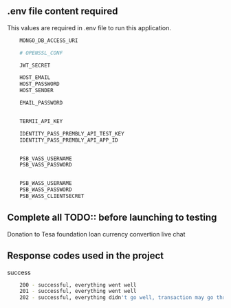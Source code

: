 ## .env file content required
This values are required in .env file to run this application.

```bash
    MONGO_DB_ACCESS_URI

    # OPENSSL_CONF

    JWT_SECRET

    HOST_EMAIL
    HOST_PASSWORD
    HOST_SENDER

    EMAIL_PASSWORD


    TERMII_API_KEY

    IDENTITY_PASS_PREMBLY_API_TEST_KEY
    IDENTITY_PASS_PREMBLY_API_APP_ID


    PSB_VASS_USERNAME
    PSB_VASS_PASSWORD


    PSB_WASS_USERNAME
    PSB_WASS_PASSWORD
    PSB_WASS_CLIENTSECRET 
```

## Complete all TODO:: before launching to testing


Donation to Tesa foundation
loan
currency convertion
live chat


## Response codes used in the project

success
```bash
    200 - successful, everything went well
    201 - successful, everything went well
    202 - successful, everything didn't go well, transaction may go through, but not recorded on the db.
```
